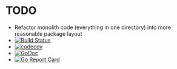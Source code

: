 # TODO

- Refactor monolith code (everything in one directory) into more reasonable package layout
- [![Build Status](https://travis-ci.org/jlucktay/rest-api.svg?branch=master)](https://travis-ci.org/jlucktay/rest-api)
- [![codecov](https://codecov.io/gh/jlucktay/rest-api/branch/master/graph/badge.svg)](https://codecov.io/gh/jlucktay/rest-api)
- [![GoDoc](https://godoc.org/github.com/jlucktay/rest-api?status.svg)](https://godoc.org/github.com/jlucktay/rest-api)
- [![Go Report Card](https://goreportcard.com/badge/github.com/jlucktay/rest-api)](https://goreportcard.com/report/github.com/jlucktay/rest-api)
